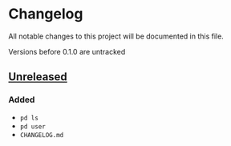 # Changelog
All notable changes to this project will be documented in this file.

Versions before 0.1.0 are untracked

## [Unreleased]
### Added
* `pd ls`
* `pd user`
* `CHANGELOG.md`


[Unreleased]: https://github.com/koyeung/python-pdcli/compare/0.0.3...HEAD
